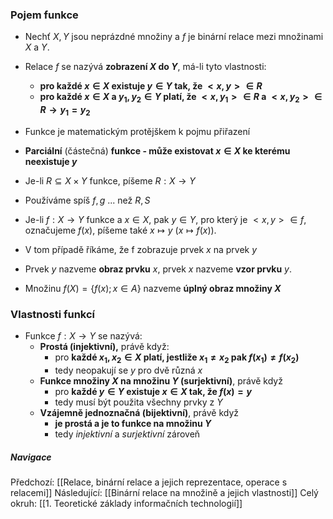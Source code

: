 ### Pojem funkce
- Nechť $X, Y$ jsou neprázdné množiny a $f$ je binární relace mezi množinami $X$ a $Y$.
- Relace $f$ se nazývá **zobrazení $X$ do $Y$**, má-li tyto vlastnosti:
	- **pro každé $x \in X$ existuje $y \in Y$ tak, že $<x,y> \in R$**
	- **pro každé $x \in X$ a $y_{1}, y_{2} \in Y$ platí, že $<x,y_{1}> \in R$ a $<x,y_{2}> \in R \rightarrow y_{1} = y_{2}$**
- Funkce je matematickým protějškem k pojmu přiřazení
- **Parciální** (částečná) **funkce - může existovat $x \in X$ ke kterému neexistuje $y$**

- Je-li $R \subseteq X \times Y$ funkce, píšeme $R: X \rightarrow Y$
- Používáme spíš $f, g$ ... než $R, S$

- Je-li $f: X \rightarrow Y$ funkce a $x \in X$, pak $y \in Y$, pro který je $<x,y> \in f$, označujeme $f(x)$, píšeme také $x \mapsto y$ ($x \mapsto f(x)$).
- V tom případě říkáme, že f zobrazuje prvek $x$ na prvek $y$

- Prvek $y$ nazveme **obraz prvku** $x$, prvek $x$ nazveme **vzor prvku** $y$.
- Množinu $f(X) = \{ f(x); x \in A \}$ nazveme **úplný obraz množiny $X$**

### Vlastnosti funkcí
- Funkce $f: X \rightarrow Y$ se nazývá:
	- **Prostá (injektivní),** právě když:
		- pro **každé $x_{1}, x_{2} \in X$ platí, jestliže $x_{1} \neq x_{2}$ pak $f(x_{1}) \neq f(x_{2})$**
		- tedy neopakují se $y$ pro dvě různá $x$
	- **Funkce množiny $X$ na množinu $Y$ (surjektivní)**, právě když
		- pro **každé $y \in Y$ existuje $x \in X$ tak, že $f(x) = y$**
		- tedy musí být použita všechny prvky z $Y$
	- **Vzájemně jednoznačná (bijektivní)**, právě když 
		- **je prostá a je to funkce na množinu $Y$**
		- tedy *injektivní* a *surjektivní* zároveň

##### Navigace
Předchozí:  [[Relace, binární relace a jejich reprezentace, operace s relacemi]]
Následující: [[Binární relace na množině a jejich vlastnosti]]
Celý okruh: [[1. Teoretické základy informačních technologií]]
